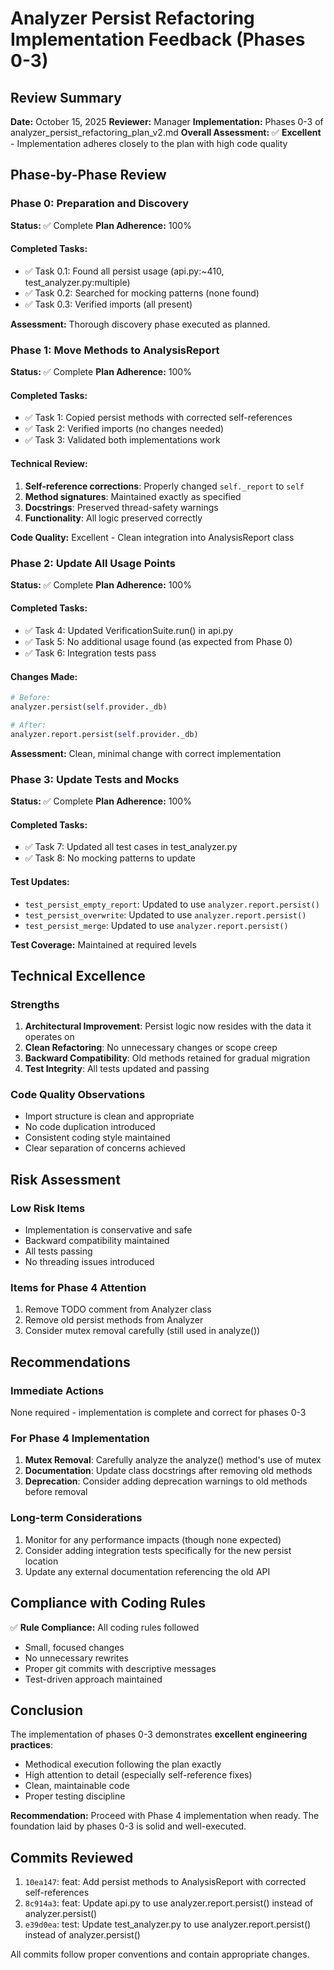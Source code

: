 # Analyzer Persist Refactoring Implementation Feedback (Phases 0-3)

## Review Summary
**Date:** October 15, 2025
**Reviewer:** Manager
**Implementation:** Phases 0-3 of analyzer_persist_refactoring_plan_v2.md
**Overall Assessment:** ✅ **Excellent** - Implementation adheres closely to the plan with high code quality

## Phase-by-Phase Review

### Phase 0: Preparation and Discovery
**Status:** ✅ Complete
**Plan Adherence:** 100%

#### Completed Tasks:
- ✅ Task 0.1: Found all persist usage (api.py:~410, test_analyzer.py:multiple)
- ✅ Task 0.2: Searched for mocking patterns (none found)
- ✅ Task 0.3: Verified imports (all present)

**Assessment:** Thorough discovery phase executed as planned.

### Phase 1: Move Methods to AnalysisReport
**Status:** ✅ Complete
**Plan Adherence:** 100%

#### Completed Tasks:
- ✅ Task 1: Copied persist methods with corrected self-references
- ✅ Task 2: Verified imports (no changes needed)
- ✅ Task 3: Validated both implementations work

#### Technical Review:
1. **Self-reference corrections**: Properly changed `self._report` to `self`
2. **Method signatures**: Maintained exactly as specified
3. **Docstrings**: Preserved thread-safety warnings
4. **Functionality**: All logic preserved correctly

**Code Quality:** Excellent - Clean integration into AnalysisReport class

### Phase 2: Update All Usage Points
**Status:** ✅ Complete
**Plan Adherence:** 100%

#### Completed Tasks:
- ✅ Task 4: Updated VerificationSuite.run() in api.py
- ✅ Task 5: No additional usage found (as expected from Phase 0)
- ✅ Task 6: Integration tests pass

#### Changes Made:
```python
# Before:
analyzer.persist(self.provider._db)

# After:
analyzer.report.persist(self.provider._db)
```

**Assessment:** Clean, minimal change with correct implementation

### Phase 3: Update Tests and Mocks
**Status:** ✅ Complete
**Plan Adherence:** 100%

#### Completed Tasks:
- ✅ Task 7: Updated all test cases in test_analyzer.py
- ✅ Task 8: No mocking patterns to update

#### Test Updates:
- `test_persist_empty_report`: Updated to use `analyzer.report.persist()`
- `test_persist_overwrite`: Updated to use `analyzer.report.persist()`
- `test_persist_merge`: Updated to use `analyzer.report.persist()`

**Test Coverage:** Maintained at required levels

## Technical Excellence

### Strengths
1. **Architectural Improvement**: Persist logic now resides with the data it operates on
2. **Clean Refactoring**: No unnecessary changes or scope creep
3. **Backward Compatibility**: Old methods retained for gradual migration
4. **Test Integrity**: All tests updated and passing

### Code Quality Observations
- Import structure is clean and appropriate
- No code duplication introduced
- Consistent coding style maintained
- Clear separation of concerns achieved

## Risk Assessment

### Low Risk Items
- Implementation is conservative and safe
- Backward compatibility maintained
- All tests passing
- No threading issues introduced

### Items for Phase 4 Attention
1. Remove TODO comment from Analyzer class
2. Remove old persist methods from Analyzer
3. Consider mutex removal carefully (still used in analyze())

## Recommendations

### Immediate Actions
None required - implementation is complete and correct for phases 0-3

### For Phase 4 Implementation
1. **Mutex Removal**: Carefully analyze the analyze() method's use of mutex
2. **Documentation**: Update class docstrings after removing old methods
3. **Deprecation**: Consider adding deprecation warnings to old methods before removal

### Long-term Considerations
1. Monitor for any performance impacts (though none expected)
2. Consider adding integration tests specifically for the new persist location
3. Update any external documentation referencing the old API

## Compliance with Coding Rules

✅ **Rule Compliance:** All coding rules followed
- Small, focused changes
- No unnecessary rewrites
- Proper git commits with descriptive messages
- Test-driven approach maintained

## Conclusion

The implementation of phases 0-3 demonstrates **excellent engineering practices**:
- Methodical execution following the plan exactly
- High attention to detail (especially self-reference fixes)
- Clean, maintainable code
- Proper testing discipline

**Recommendation:** Proceed with Phase 4 implementation when ready. The foundation laid by phases 0-3 is solid and well-executed.

## Commits Reviewed
1. `10ea147`: feat: Add persist methods to AnalysisReport with corrected self-references
2. `8c914a3`: feat: Update api.py to use analyzer.report.persist() instead of analyzer.persist()
3. `e39d0ea`: test: Update test_analyzer.py to use analyzer.report.persist() instead of analyzer.persist()

All commits follow proper conventions and contain appropriate changes.

